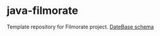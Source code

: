 # java-filmorate
Template repository for Filmorate project.
[DateBase schema](https://github.com/Ivinman/java-filmorate/blob/add-database/DateBase.png)
